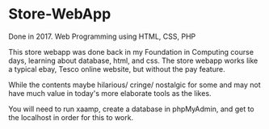 # Store-WebApp
Done in 2017. Web Programming using HTML, CSS, PHP

This store webapp was done back in my Foundation in Computing course days, learning about database, html, and css.
The store webapp works like a typical ebay, Tesco online website, but without the pay feature.

While the contents maybe hilarious/ cringe/ nostalgic for some and may not have much value in today's more elaborate tools as the likes.

You will need to run xaamp, create a database in phpMyAdmin, and get to the localhost in order for this to work.
